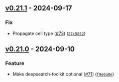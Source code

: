 ## [v0.21.1](https://github.com/DS4SD/deepsearch-glm/releases/tag/v0.21.1) - 2024-09-17

### Fix

* Propagate cell type ([#73](https://github.com/DS4SD/deepsearch-glm/issues/73)) ([`27c5852`](https://github.com/DS4SD/deepsearch-glm/commit/27c58526b68be4039d96f6f0001fa53b54e9f1ea))

## [v0.21.0](https://github.com/DS4SD/deepsearch-glm/releases/tag/v0.21.0) - 2024-09-10

### Feature

* Make deepsearch-toolkit optional ([#71](https://github.com/DS4SD/deepsearch-glm/issues/71)) ([`f9e0a0e`](https://github.com/DS4SD/deepsearch-glm/commit/f9e0a0ef94528432e5a07eff291e1cb82ef27a5d))
